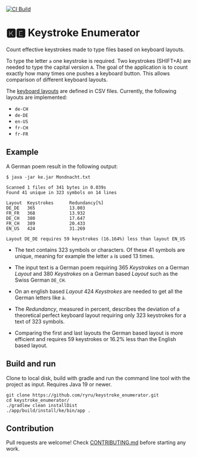 [![CI Build](https://github.com/ryru/keystroke_enumerator/actions/workflows/build.yml/badge.svg)](https://github.com/ryru/keystroke_enumerator/actions/workflows/build.yml)

# 🅺🅴 Keystroke Enumerator

Count effective keystrokes made to type files based on keyboard layouts.

To type the letter `a` one keystroke is required. Two keystrokes (SHIFT+A) are needed to type the
capital version `A`. The goal of the application is to count exactly how many times one pushes a
keyboard button. This allows comparison of different keyboard layouts.

The [keyboard layouts](core/src/main/resources/layouts) are defined in CSV files. Currently, the
following layouts are implemented:

* `de-CH`
* `de-DE`
* `en-US`
* `fr-CH`
* `fr-FR`

## Example

A German poem result in the following output:

```
$ java -jar ke.jar Mondnacht.txt 

Scanned 1 files of 341 bytes in 0.039s
Found 41 unique in 323 symbols on 14 lines

Layout  Keystrokes      Redundancy[%]
DE_DE   365             13.003
FR_FR   368             13.932
DE_CH   380             17.647
FR_CH   389             20.433
EN_US   424             31.269

Layout DE_DE requires 59 keystrokes (16.164%) less than layout EN_US

```

* The text contains 323 symbols or characters. Of these 41 symbols are unique, meaning for example
  the letter `a` is used 13 times.

* The input text is a German poem requiring 365 _Keystrokes_ on a German _Layout_ and 380
  _Keystrokes_ on a German based _Layout_ such as the Swiss German `DE_CH`.

* On an english based _Layout_ 424 _Keystrokes_ are needed to get all the German letters like `ä`.

* The _Redundancy_, measured in percent, describes the deviation of a theoretical perfect keyboard
  layout requiring only 323 keystrokes for a text of 323 symbols.

* Comparing the first and last layouts the German based layout is more efficient and requires 59
  keystrokes or 16.2% less than the English based layout.

## Build and run

Clone to local disk, build with gradle and run the command line tool with the project as input.
Requires Java 19 or newer.

```shell
git clone https://github.com/ryru/keystroke_enumerator.git
cd keystroke_enumerator/
./gradlew clean installDist
./app/build/install/ke/bin/app .
```

## Contribution

Pull requests are welcome! Check [CONTRIBUTING.md](CONTRIBUTING.md) before starting any work.
